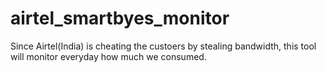 # airtel_smartbyes_monitor
Since Airtel(India) is cheating the custoers by stealing bandwidth, this tool will monitor everyday how much we consumed. 
